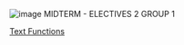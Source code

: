 ![image](https://github.com/MarjhunCacao/Group-1-Midterm-Dashboard/assets/144245978/fc59e565-6bef-4b80-8a13-cb14b83b9d03)
MIDTERM - ELECTIVES 2
GROUP 1

[Text Functions](docs/TEXT.md)


